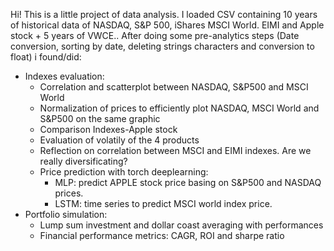 Hi! This is a little project of data analysis. 
I loaded CSV containing 10 years of historical data of NASDAQ, S&P 500, iShares MSCI World. EIMI and Apple stock + 5 years of VWCE..
After doing some pre-analytics steps (Date conversion, sorting by date, deleting strings characters and conversion to float) i found/did:
- Indexes evaluation:
     - Correlation and scatterplot between NASDAQ, S&P500 and MSCI World
     - Normalization of prices to efficiently plot NASDAQ, MSCI World and S&P500 on the same graphic
     - Comparison Indexes-Apple stock
     - Evaluation of volatily of the 4 products
     - Reflection on correlation between MSCI and EIMI indexes. Are we really diversificating?
     - Price prediction with torch deeplearning:
          - MLP: predict APPLE stock price basing on S&P500 and NASDAQ prices.
          - LSTM: time series to predict MSCI world index price.
 - Portfolio simulation: 
     - Lump sum investment and dollar coast averaging with performances
     - Financial performance metrics: CAGR, ROI and sharpe ratio
   
